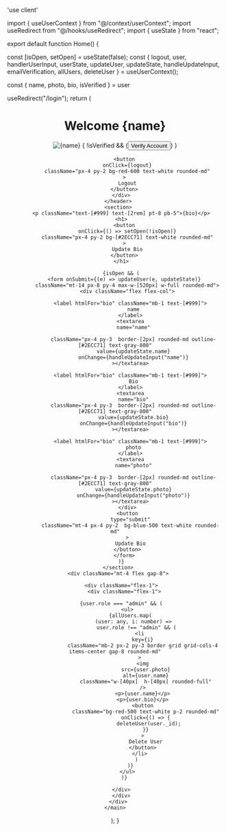 'use client'

import { useUserContext } from "@/context/userContext";
import useRedirect from "@/hooks/useRedirect";
import { useState } from "react";

export default function Home() {

  const [isOpen, setOpen] = useState(false);
  const { logout, user, handlerUserInput,
    userState, updateUser, updateState, handleUpdateInput,
    emailVerification, allUsers, deleteUser } = useUserContext();

  const { name, photo, bio, isVerified } = user

  useRedirect("/login");
  return (
    <main className="py-[2rem] mx-[10rem]">
      <header className="flex justify-between">
        <h1 className="text-[2rem] font-bold">
          Welcome <span className="text-red-600">{name}</span>
        </h1>
        <div className="flex items-center gap-4">
          <img
            src={photo}
            alt={name}
            className="w-[40px] h-[40px] rounded-full"
          />
          {
            !isVerified && 
            (<button
              className="px-4 py-2 bg-blue-500 text-white rounded-md"
              onClick={emailVerification}
            >
              Verify Account
            </button>)
          }


          <button
            onClick={logout}
            className="px-4 py-2 bg-red-600 text-white rounded-md"
          >
            Logout
          </button>
        </div>
      </header>
      <section>
        <p className="text-[#999] text-[2rem] pt-8 pb-5">{bio}</p>
        <h1>
          <button
            onClick={() => setOpen(!isOpen)}
            className="px-4 py-2 bg-[#2ECC71] text-white rounded-md"
          >
            Update Bio
          </button>
        </h1>

        {isOpen && (
          <form onSubmit={(e) => updateUser(e, updateState)}
            className="mt-14 px-8 py-4 max-w-[520px] w-full rounded-md">
            <div className="flex flex-col">

              <label htmlFor="bio" className="mb-1 text-[#999]">
                name
              </label>
              <textarea
                name="name"

                className="px-4 py-3  border-[2px] rounded-md outline-[#2ECC71] text-gray-800"
                value={updateState.name}
                onChange={handleUpdateInput("name")}
              ></textarea>

              <label htmlFor="bio" className="mb-1 text-[#999]">
                Bio
              </label>
              <textarea
                name="bio"
                className="px-4 py-3  border-[2px] rounded-md outline-[#2ECC71] text-gray-800"
                value={updateState.bio}
                onChange={handleUpdateInput("bio")}
              ></textarea>

              <label htmlFor="bio" className="mb-1 text-[#999]">
                photo
              </label>
              <textarea
                name="photo"

                className="px-4 py-3  border-[2px] rounded-md outline-[#2ECC71] text-gray-800"
                value={updateState.photo}
                onChange={handleUpdateInput("photo")}
              ></textarea>
            </div>
            <button
              type="submit"
              className="mt-4 px-4 py-2  bg-blue-500 text-white rounded-md"
            >
              Update Bio
            </button>
          </form>
        )}
      </section>
      <div className="mt-4 flex gap-8">
       
        <div className="flex-1">
          <div className="flex-1">
        
        {user.role === "admin" && (
            <ul>
              {allUsers.map(
                (user: any, i: number) =>
                  user.role !== "admin" && (
                    <li
                      key={i}
                      className="mb-2 px-2 py-3 border grid grid-cols-4 items-center gap-8 rounded-md"
                    >
                      <img
                        src={user.photo}
                        alt={user.name}
                        className="w-[40px]  h-[40px] rounded-full"
                      />
                      <p>{user.name}</p>
                      <p>{user.bio}</p>
                      <button
                        className="bg-red-500 text-white p-2 rounded-md"
                        onClick={() => {
                          deleteUser(user._id);
                        }}
                      >
                        Delete User
                      </button>
                    </li>
                  )
              )}
            </ul>
          )}
        
        </div>
        </div>
      </div>
    </main>
  );
}
